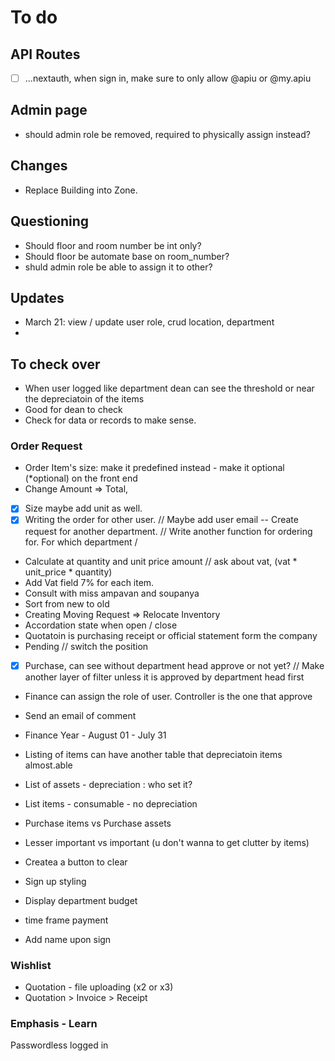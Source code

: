 # To do
## API Routes
- [ ] ...nextauth, when sign in, make sure to only allow @apiu or @my.apiu


## Admin page
- should admin role be removed, required to physically assign instead?


## Changes
- Replace Building into Zone.


## Questioning
- Should floor and room number be int only?
- Should floor be automate base on room_number?
- shuld admin role be able to assign it to other?

## Updates
- March 21: view / update user role, crud location, department
-

## To check over
- When user logged like department dean can see the threshold or near the depreciatoin of the items
- Good for dean to check
- Check for data or records to make sense.

### Order Request
- Order Item's size: make it predefined instead  - make it optional (*optional) on the front end
- Change Amount => Total, 
-[x] Size maybe add unit as well.
-[x]  Writing the order for other user. // Maybe add user email -- Create request for another department. // Write another function for ordering for. For which department / 
- Calculate at quantity and unit price amount // ask about vat, (vat * unit_price * quantity) 
- Add Vat field 7% for each item.
- Consult with miss ampavan and soupanya
- Sort from new to old
- Creating Moving Request => Relocate Inventory
- Accordation state when open / close
- Quotatoin is purchasing receipt or official statement form the company
- Pending  // switch the position
- [x] Purchase, can see without department head approve or not yet?  // Make another layer of filter unless it is approved by department head first
- Finance can assign the role of user. Controller is the one that approve 
- Send an email of comment
- Finance Year - August 01 - July 31 
- Listing of items can have another table that depreciatoin items almost.able
- List of assets - depreciation : who set it?

- List items - consumable - no depreciation
- Purchase items vs Purchase assets
- Lesser important vs important (u don't wanna to get clutter by items)
- Createa a button to clear 
- Sign up styling
- Display department budget
- time frame payment
- Add name upon sign 


### Wishlist
- Quotation - file uploading (x2 or x3)
- Quotation > Invoice > Receipt


### Emphasis - Learn
Passwordless logged in

